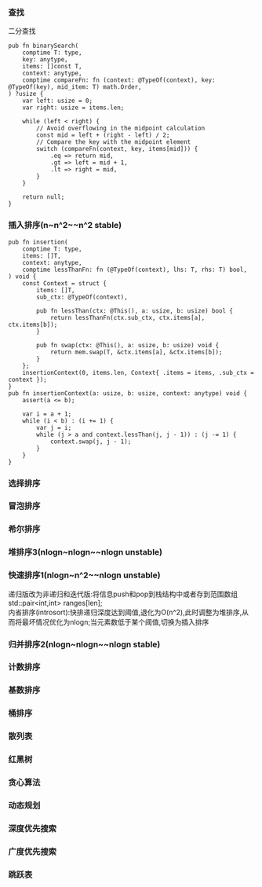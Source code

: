 ### 查找
二分查找
```zig
pub fn binarySearch(
    comptime T: type,
    key: anytype,
    items: []const T,
    context: anytype,
    comptime compareFn: fn (context: @TypeOf(context), key: @TypeOf(key), mid_item: T) math.Order,
) ?usize {
    var left: usize = 0;
    var right: usize = items.len;

    while (left < right) {
        // Avoid overflowing in the midpoint calculation
        const mid = left + (right - left) / 2;
        // Compare the key with the midpoint element
        switch (compareFn(context, key, items[mid])) {
            .eq => return mid,
            .gt => left = mid + 1,
            .lt => right = mid,
        }
    }

    return null;
}
```

### 插入排序(n~n^2~~n^2 stable)
```zig
pub fn insertion(
    comptime T: type,
    items: []T,
    context: anytype,
    comptime lessThanFn: fn (@TypeOf(context), lhs: T, rhs: T) bool,
) void {
    const Context = struct {
        items: []T,
        sub_ctx: @TypeOf(context),

        pub fn lessThan(ctx: @This(), a: usize, b: usize) bool {
            return lessThanFn(ctx.sub_ctx, ctx.items[a], ctx.items[b]);
        }

        pub fn swap(ctx: @This(), a: usize, b: usize) void {
            return mem.swap(T, &ctx.items[a], &ctx.items[b]);
        }
    };
    insertionContext(0, items.len, Context{ .items = items, .sub_ctx = context });
}
pub fn insertionContext(a: usize, b: usize, context: anytype) void {
    assert(a <= b);

    var i = a + 1;
    while (i < b) : (i += 1) {
        var j = i;
        while (j > a and context.lessThan(j, j - 1)) : (j -= 1) {
            context.swap(j, j - 1);
        }
    }
}
```

### 选择排序

### 冒泡排序

### 希尔排序

### 堆排序3(nlogn~nlogn~~nlogn unstable)

### 快速排序1(nlogn~n^2~~nlogn unstable)
递归版改为非递归和迭代版:将信息push和pop到栈结构中或者存到范围数组std::pair<int,int> ranges[len];<br>
内省排序(introsort):快排递归深度达到阈值,退化为O(n^2),此时调整为堆排序,从而将最坏情况优化为nlogn;当元素数低于某个阈值,切换为插入排序

### 归并排序2(nlogn~nlogn~~nlogn stable)

### 计数排序

### 基数排序

### 桶排序

### 散列表

### 红黑树

### 贪心算法

### 动态规划

### 深度优先搜索

### 广度优先搜索

### 跳跃表
